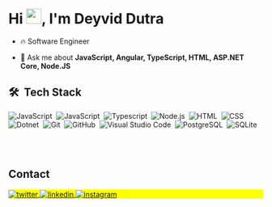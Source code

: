 <h1 align="left">Hi <img src="https://raw.githubusercontent.com/kaueMarques/kaueMarques/master/hi.gif" height="30px">, I'm Deyvid Dutra</h1>

- 🔥 Software Engineer

- 💬 Ask me about **JavaScript, Angular, TypeScript, HTML, ASP.NET Core, Node.JS**

## 🛠 &nbsp;Tech Stack

![JavaScript](https://img.shields.io/badge/-JavaScript-05122A?style=flat&logo=javascript)&nbsp;
![JavaScript](https://img.shields.io/badge/-Angular-05122A?style=flat&logo=angular)&nbsp;
![Typescript](https://img.shields.io/badge/-TypeScript-05122A?style=flat&logo=typescript)&nbsp;
![Node.js](https://img.shields.io/badge/-Node.js-05122A?style=flat&logo=node.js)&nbsp;
![HTML](https://img.shields.io/badge/-HTML-05122A?style=flat&logo=HTML5)&nbsp;
![CSS](https://img.shields.io/badge/-CSS-05122A?style=flat&logo=CSS3&logoColor=1572B6)&nbsp;
![Dotnet](https://img.shields.io/badge/-.Net-05122A?style=flat&logo=core)&nbsp;
![Git](https://img.shields.io/badge/-Git-05122A?style=flat&logo=git)&nbsp;
![GitHub](https://img.shields.io/badge/-GitHub-05122A?style=flat&logo=github)&nbsp;
![Visual Studio Code](https://img.shields.io/badge/-Visual%20Studio%20Code-05122A?style=flat&logo=visual-studio-code&logoColor=007ACC)&nbsp;
![PostgreSQL](https://img.shields.io/badge/-PostgreSQL-05122A?style=flat&logo=postgresql)&nbsp;
![SQLite](https://img.shields.io/badge/-SQLite-05122A?style=flat&logo=sqlite)&nbsp;

<br><br>

## Contact

<p align="left" style="background:yellow">

<a href="https://twitter.com/deyviddutra" target="_blank">
  <img align="center" src="https://img.shields.io/badge/-deyviddutra-05122A?style=flat&logo=twitter" alt="twitter"/>  
</a>
<a href="https://linkedin.com/in/deyviddutra" target="_blank">
  <img align="center" src="https://img.shields.io/badge/-deyviddutra-05122A?style=flat&logo=linkedin" alt="linkedin"/>
</a>
<a href="https://instagram.com/deyvid_oficial1" target="_blank">
 <img align="center" src="https://img.shields.io/badge/-deyviddutra-05122A?style=flat&logo=instagram" alt="instagram"/>
</a>
